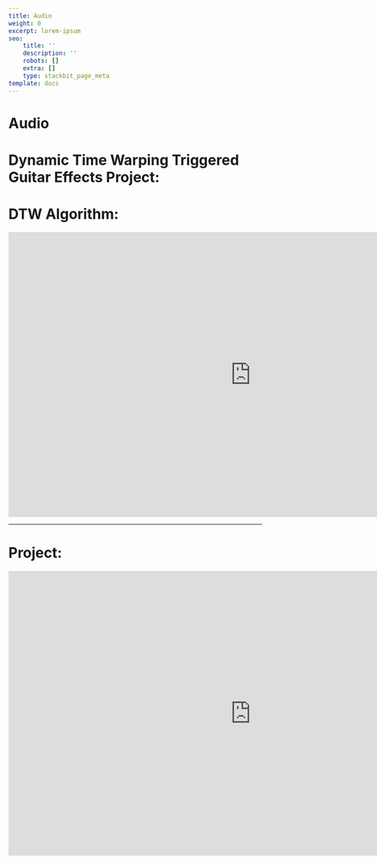 ```yaml
---
title: Audio
weight: 0
excerpt: lorem-ipsum
seo:
    title: ''
    description: ''
    robots: []
    extra: []
    type: stackbit_page_meta
template: docs
---
```


# Audio

# Dynamic Time Warping Triggered Guitar Effects Project:

# DTW Algorithm:

<iframe src="https://onedrive.live.com/embed?cid=D21009FDD967A241&amp;resid=D21009FDD967A241%21634692&amp;authkey=AHfsGpj1Un3UNuE&amp;em=2&amp;wdAr=1.7777777777777777" width="962px" height="565px" frameborder="0">This is an embedded <a target="_blank" href="https://office.com">Microsoft Office</a> presentation, powered by <a target="_blank" href="https://office.com/webapps">Office</a>.</iframe>

---

# Project:

<iframe src="https://onedrive.live.com/embed?resid=D21009FDD967A241%21608188&amp;authkey=%21AL1vMFzOuqvFbUY&amp;em=2&amp;wdAr=1.7777777777777777" width="962px" height="565px" frameborder="0">This is an embedded <a target="_blank" href="https://office.com">Microsoft Office</a> presentation, powered by <a target="_blank" href="https://office.com/webapps">Office</a>.</iframe>
